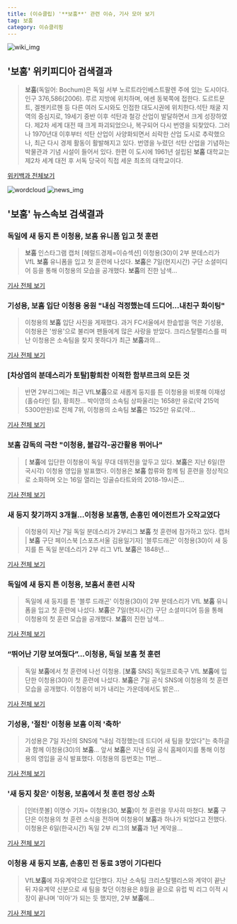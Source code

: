 ```yaml
---
title: (이슈클립) '**보훔**' 관련 이슈, 기사 모아 보기
tag: 보훔
category: 이슈클리핑
---
```

![wiki_img](https://user-images.githubusercontent.com/42597476/44503234-41136a80-a6d0-11e8-9071-6fc6418eafe4.png)
## **'**보훔**'** 위키피디아 검색결과
>**보훔**(독일어: Bochum)은 독일 서부 노르트라인베스트팔렌 주에 있는 도시이다. 인구 376,586(2006). 루르 지방에 위치하며, 에센 동북쪽에 접한다. 도르트문트, 겔젠키르헨 등 다른 여러 도시와도 인접한 대도시권에 위치한다.석탄 채굴 지역의 중심지로, 19세기 중반 이후 석탄과 철강 산업이 발달하면서 크게 성장하였다. 제2차 세계 대전 때 크게 파괴되었으나, 복구되어 다시 번영을 되찾았다. 그러나 1970년대 이후부터 석탄 산업이 사양화되면서 쇠락한 산업 도시로 추락했으나, 최근 다시 경제 활동이 활발해지고 있다. 번영을 누렸던 석탄 산업을 기념하는 박물관과 기념 시설이 들어서 있다. 한편 이 도시에 1961년 설립된 **보훔** 대학교는 제2차 세계 대전 후 서독 당국이 직접 세운 최초의 대학교이다.

<a href="https://ko.wikipedia.org/wiki/보훔" target="_blank">위키백과 전체보기</a>

![wordcloud](https://s3.ap-northeast-2.amazonaws.com/lyrics101-wordcloud/2018-09-11-1536648361.png)
![news_img](https://user-images.githubusercontent.com/42597476/44507050-1206f400-a6e4-11e8-8d98-7ffbfebb353f.png)
## **'**보훔**'** 뉴스속보 검색결과
### 독일에 새 둥지 튼 이청용, **보훔** 유니폼 입고 첫 훈련

>**보훔** 인스타그램 캡처 [헤럴드경제=이슈섹션] 이청용(30)이 2부 분데스리가 VfL **보훔** 유니폼을 입고 첫 훈련에 나섰다. **보훔**은 7일(현지시간) 구단 소셜미디어 등을 통해 이청용의 모습을 공개했다. **보훔**의 진한 남색...

<a href="http://news.heraldcorp.com/view.php?ud=20180911000722" target="_blank">기사 전체 보기</a>

### 기성용, **보훔** 입단 이청용 응원 "내심 걱정했는데 드디어…내친구 화이팅"

>이청용의 **보훔** 입단 사진을 게재했다.  과거 FC서울에서 한솥밥을 먹은 기성용, 이청용은 '쌍용'으로 불리며 팬들에게 많은 사랑을 받았다.  크리스탈팰리스를 떠난 이청용은 소속팀을 찾지 못하다가 최근 **보훔**과의...

<a href="http://www.kyeongin.com/main/view.php?key=20180911001510201" target="_blank">기사 전체 보기</a>

### [차상엽의 분데스리가 토탈]황희찬 이적한 함부르크의 모든 것

>반면 2부리그에는 최근 VfL**보훔**으로 새롭게 둥지를 튼 이청용을 비롯해 이재성(홀슈타인 킬), 황희찬... 박이영의 소속팀 상파울리는 1658만 유로(약 215억5300만원)로 전체 7위, 이청용의 소속팀 **보훔**은 1525만 유로(약...

<a href="http://starin.edaily.co.kr/news/newspath.asp?newsid=01298886619339136" target="_blank">기사 전체 보기</a>

### **보훔** 감독의 극찬 "이청용, 볼감각-공간활용 뛰어나"

>[ **보훔**에 입단한 이청용이 독일 무대 데뷔전을 앞두고 있다. **보훔**은 지난 6일(한국시각) 이청용 영입을 발표했다. 이청용은 **보훔** 합류와 함께 팀 훈련을 정상적으로 소화하며 오는 16일 열리는 잉골슈타트와의 2018-19시즌...

<a href="http://www.mydaily.co.kr/new_yk/html/read.php?newsid=201809100030915313&ext=na" target="_blank">기사 전체 보기</a>

### 새 둥지 찾기까지 3개월…이청용 **보훔**행, 손흥민 에이전트가 오작교였다

>이청용이 지난 7일 독일 분데스리가 2부리그 **보훔** 첫 훈련에 참가하고 있다. 캡처 | **보훔** 구단 페이스북 [스포츠서울 김용일기자] ‘블루드래곤’ 이청용(30)이 새 둥지를 튼 독일 분데스리가 2부 리그 VfL **보훔**은 1848년...

<a href="http://www.sportsseoul.com/news/read/678629" target="_blank">기사 전체 보기</a>

### 독일에 새 둥지 튼 이청용, **보훔**서 훈련 시작

>독일에 새 둥지를 튼 '블루 드래곤' 이청용(30)이 2부 분데스리가 VfL **보훔** 유니폼을 입고 첫 훈련에 나섰다. **보훔**은 7일(현지시간) 구단 소셜미디어 등을 통해 이청용의 첫 훈련 모습을 공개했다. **보훔**의 진한 남색...

<a href="http://imnews.imbc.com/news/2018/sports/article/4812332_22674.html" target="_blank">기사 전체 보기</a>

### “뛰어난 기량 보여줬다”…이청용, 독일 **보훔** 첫 훈련

>독일 **보훔**에서 첫 훈련에 나선 이청용. [**보훔** SNS] 독일프로축구 VfL **보훔**에 입단한 이청용(30)이 첫 훈련에 나섰다. **보훔**은 7일 공식 SNS에 이청용의 첫 훈련 모습을 공개했다. 이청용이 비가 내리는 가운데에서도 밝은...

<a href="http://news.joins.com/article/olink/22545474" target="_blank">기사 전체 보기</a>

### 기성용, '절친' 이청용 **보훔** 이적 '축하'

>기성용은 7일 자신의 SNS에 "내심 걱정했는데 드디어 새 팀을 찾았다"는 축하글과 함께 이청용(30)의 **보훔**... 앞서 **보훔**은 지난 6일 공식 홈페이지를 통해 이청용의 영입을 공식 발표했다. 이청용의 등번호는 11번...

<a href="http://news20.busan.com/controller/newsController.jsp?newsId=20180907000234" target="_blank">기사 전체 보기</a>

### '새 둥지 찾은' 이청용, **보훔**에서 첫 훈련 정상 소화

>[인터풋볼] 이명수 기자= 이청용(30, **보훔**)이 첫 훈련을 무사히 마쳤다. **보훔** 구단은 이청용의 첫 훈련 소식을 전하며 이청용이 **보훔**과 하나가 되었다고 전했다. 이청용은 6일(한국시간) 독일 2부 리그의 **보훔**과 1년 계약을...

<a href="http://www.interfootball.co.kr/news/articleView.html?idxno=239116" target="_blank">기사 전체 보기</a>

### 이청용 새 둥지 **보훔**, 손흥민 전 동료 3명이 기다린다

>VfL**보훔**에 자유계약으로 입단했다. 지난 소속팀 크리스탈팰리스와 계약이 끝난 뒤 자유계약 신분으로 새 팀을 찾던 이청용은 8월을 끝으로 유럽 빅 리그 이적 시장이 끝나며 '미아'가 되는 듯 했지만, 2부 **보훔**에...

<a href="http://www.footballist.co.kr/news/articleView.html?idxno=108803" target="_blank">기사 전체 보기</a>


